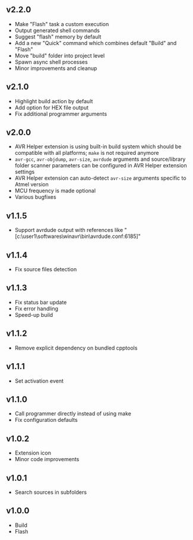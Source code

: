 ## v2.2.0
- Make "Flash" task a custom execution
- Output generated shell commands
- Suggest "flash" memory by default
- Add a new "Quick" command which combines default "Build" and "Flash"
- Move "build" folder into project level
- Spawn async shell processes
- Minor improvements and cleanup

## v2.1.0

- Highlight build action by default
- Add option for HEX file output
- Fix additional programmer arguments

## v2.0.0

- AVR Helper extension is using built-in build system which should be compatible with all platforms; `make` is not required anymore
- `avr-gcc`, `avr-objdump`, `avr-size`, `avrdude` arguments and source/library folder scanner parameters can be configured in AVR Helper extension settings
- AVR Helper extension can auto-detect `avr-size` arguments specific to Atmel version
- MCU frequency is made optional
- Various bugfixes

## v1.1.5

- Support avrdude output with references like "\[c:\user1\softwares\winavr\bin\avrdude.conf:6185\]"

## v1.1.4

- Fix source files detection

## v1.1.3

- Fix status bar update
- Fix error handling
- Speed-up build

## v1.1.2

- Remove explicit dependency on bundled cpptools

## v1.1.1

- Set activation event

## v1.1.0

- Call programmer directly instead of using make
- Fix configuration defaults

## v1.0.2

- Extension icon
- Minor code improvements

## v1.0.1

- Search sources in subfolders

## v1.0.0

- Build
- Flash
